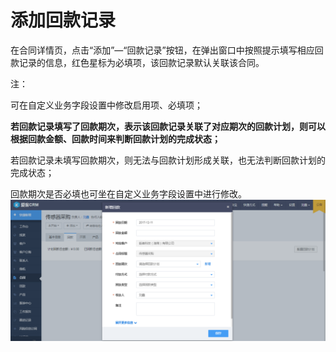 # 添加回款记录

在合同详情页，点击“添加”—“回款记录”按钮，在弹出窗口中按照提示填写相应回款记录的信息，红色星标为必填项，该回款记录默认关联该合同。

注：

可在自定义业务字段设置中修改启用项、必填项；

**若回款记录填写了回款期次，表示该回款记录关联了对应期次的回款计划，则可以根据回款金额、回款时间来判断回款计划的完成状态；**

若回款记录未填写回款期次，则无法与回款计划形成关联，也无法判断回款计划的完成状态；

回款期次是否必填也可坐在自定义业务字段设置中进行修改。![](/assets/添加回款记录)

